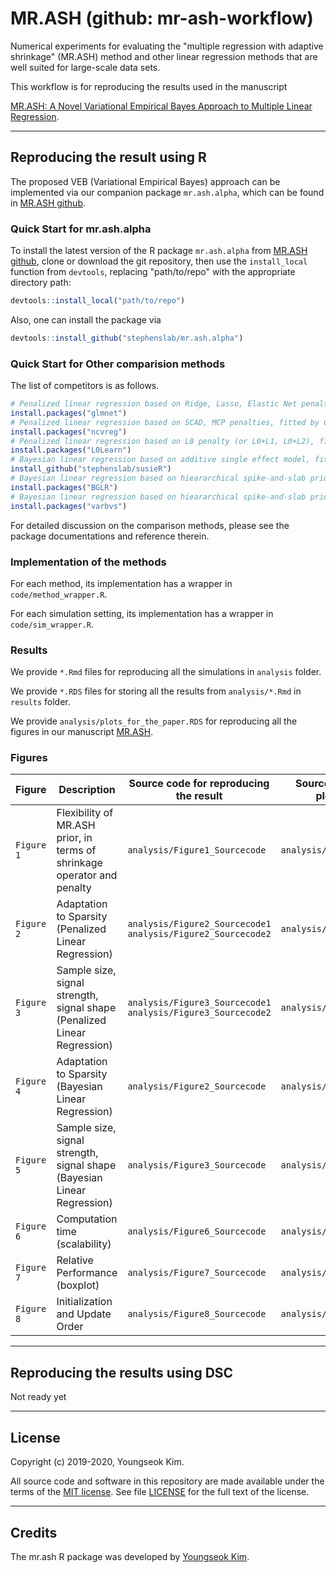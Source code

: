 # MR.ASH (github: mr-ash-workflow)

Numerical experiments for evaluating the "multiple regression with adaptive
shrinkage" (MR.ASH) method and other linear regression methods that
are well suited for large-scale data sets.

This workflow is for reproducing the results used in the manuscript

[MR.ASH: A Novel Variational Empirical Bayes Approach to Multiple Linear Regression][mr-ash-manu].

---------------------------------------------------------------

## Reproducing the result using R

The proposed VEB (Variational Empirical Bayes) approach can be implemented via our companion package `mr.ash.alpha`,
which can be found in [MR.ASH github][mr-ash-alpha].

### Quick Start for mr.ash.alpha

To install the latest version of the R package `mr.ash.alpha` from [MR.ASH github][mr-ash-alpha], clone or
download the git repository, then use the `install_local` function from
`devtools`, replacing "path/to/repo" with the appropriate directory path:

```r
devtools::install_local("path/to/repo")
```

Also, one can install the package via

```r
devtools::install_github("stephenslab/mr.ash.alpha")
```

### Quick Start for Other comparision methods

The list of competitors is as follows.

```r
# Penalized linear regression based on Ridge, Lasso, Elastic Net penalties, fitted by CV (Ridge, Lass, E-NET)
install.packages("glmnet")
# Penalized linear regression based on SCAD, MCP penalties, fitted by CV (SCAD, MCP)
install.packages("ncvreg")
# Penalized linear regression based on L0 penalty (or L0+L1, L0+L2), fitted by CV (L0Learn)
install.packages("L0Learn")
# Bayesian linear regression based on additive single effect model, fitted by VB (SuSiE)
install_github("stephenslab/susieR")
# Bayesian linear regression based on hieararchical spike-and-slab prior, fitted by MCMC (BayesB, BLasso)
install.packages("BGLR")
# Bayesian linear regression based on hieararchical spike-and-slab prior, fitted by VB and discrete BMA (varbvs)
install.packages("varbvs")
```

For detailed discussion on the comparison methods, please see the package documentations and reference therein.

### Implementation of the methods

For each method, its implementation has a wrapper in `code/method_wrapper.R`.

For each simulation setting, its implementation has a wrapper in `code/sim_wrapper.R`.

### Results

We provide `*.Rmd` files for reproducing all the simulations in `analysis` folder.

We provide `*.RDS` files for storing all the results from `analysis/*.Rmd` in `results` folder.

We provide `analysis/plots_for_the_paper.RDS` for reproducing all the figures in our manuscript [MR.ASH][mr-ash-manu].

### Figures

| Figure     | Description                                                              | Source code for reproducing the result | Source code for plotting |   |
|------------|--------------------------------------------------------------------------|----------------------------------------|--------------------------|---|
| `Figure 1` | Flexibility of MR.ASH prior, in terms of shrinkage operator and penalty  | `analysis/Figure1_Sourcecode`          | `analysis/Figure1_Plot`  |   |
| `Figure 2` | Adaptation to Sparsity (Penalized Linear Regression)                     | `analysis/Figure2_Sourcecode1`  `analysis/Figure2_Sourcecode2` | `analysis/Figure2_Plot`  |   |
| `Figure 3` | Sample size, signal strength, signal shape (Penalized Linear Regression) | `analysis/Figure3_Sourcecode1`   `analysis/Figure3_Sourcecode2`       | `analysis/Figure3_Plot`  |   |
| `Figure 4` | Adaptation to Sparsity (Bayesian Linear Regression)                      | `analysis/Figure2_Sourcecode`          | `analysis/Figure4_Plot`  |   |
| `Figure 5` | Sample size, signal strength, signal shape (Bayesian Linear Regression)  | `analysis/Figure3_Sourcecode`          | `analysis/Figure5_Plot`  |   |
| `Figure 6` | Computation time (scalability)                                           | `analysis/Figure6_Sourcecode`          | `analysis/Figure6_Plot`  |   |
| `Figure 7` | Relative Performance (boxplot)                                           | `analysis/Figure7_Sourcecode`          | `analysis/Figure7_Plot`  |   |
| `Figure 8` | Initialization and Update Order                                          | `analysis/Figure8_Sourcecode`          | `analysis/Figure8_Plot`  |   |


---------------------------------------------------------------

## Reproducing the results using DSC

Not ready yet

---------------------------------------------------------------

## License

Copyright (c) 2019-2020, Youngseok Kim.

All source code and software in this repository are made available
under the terms of the [MIT license][mit-license]. See
file [LICENSE](LICENSE) for the full text of the license.

---------------------------------------------------------------

## Credits

The mr.ash R package was developed by [Youngseok Kim][youngseok].

[mit-license]: https://opensource.org/licenses/mit-license.html
[devtools]: https://github.com/r-lib/devtools
[uchicago]: https://www.uchicago.edu
[youngseok]: https://github.com/youngseok-kim
[mr-ash-manu]: https://https://stephenslab.uchicago.edu/
[mr-ash-alpha]: https://github.com/stephenslab/mr.ash.alpha
